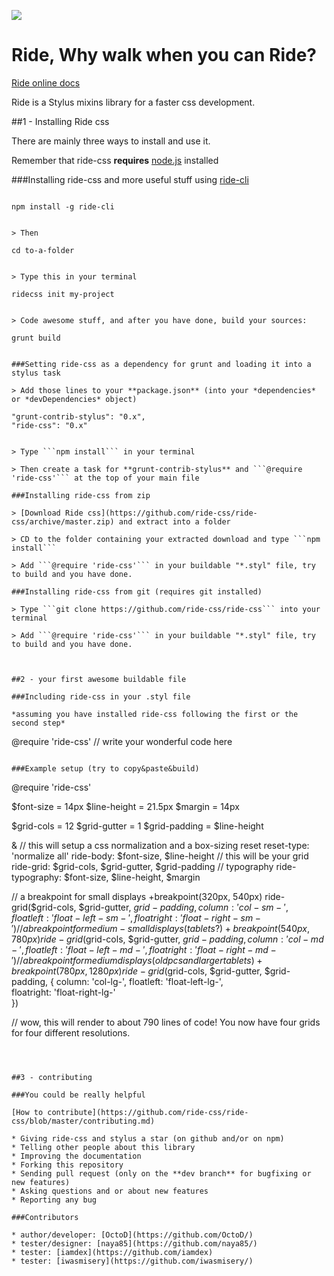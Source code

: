 ![](https://d13yacurqjgara.cloudfront.net/users/505610/screenshots/1892404/ridecss.jpg)

Ride, Why walk when you can Ride?
=====================================

[Ride online docs](https://ride-css.github.io/)

Ride is a Stylus mixins library for a faster css development.

##1 - Installing Ride css

There are mainly three ways to install and use it.

Remember that ride-css **requires** [node.js](http://nodejs.org/ "Click here to go to node.js website") installed

###Installing ride-css and more useful stuff using [ride-cli](http://github.com/ride-css/ride-cli/ "Ride-cli github repository")

> ```
    npm install -g ride-cli
  ```

> Then
  ```
    cd to-a-folder
  ```

> Type this in your terminal
  ```
    ridecss init my-project
  ```

> Code awesome stuff, and after you have done, build your sources:
  ```
    grunt build
  ```

###Setting ride-css as a dependency for grunt and loading it into a stylus task

> Add those lines to your **package.json** (into your *dependencies* or *devDependencies* object)
  ```
    "grunt-contrib-stylus": "0.x",
    "ride-css": "0.x"
  ```

> Type ```npm install``` in your terminal

> Then create a task for **grunt-contrib-stylus** and ```@require 'ride-css'``` at the top of your main file

###Installing ride-css from zip

> [Download Ride css](https://github.com/ride-css/ride-css/archive/master.zip) and extract into a folder

> CD to the folder containing your extracted download and type ```npm install```

> Add ```@require 'ride-css'``` in your buildable "*.styl" file, try to build and you have done.

###Installing ride-css from git (requires git installed)

> Type ```git clone https://github.com/ride-css/ride-css``` into your terminal

> Add ```@require 'ride-css'``` in your buildable "*.styl" file, try to build and you have done.



##2 - your first awesome buildable file

###Including ride-css in your .styl file

*assuming you have installed ride-css following the first or the second step*

```
@require 'ride-css'
// write your wonderful code here
```

###Example setup (try to copy&paste&build)
```
@require 'ride-css'

$font-size = 14px
$line-height = 21.5px
$margin = 14px

$grid-cols = 12
$grid-gutter = 1
$grid-padding = $line-height 

&
  // this will setup a css normalization and a box-sizing reset
  reset-type: 'normalize all'
  ride-body: $font-size, $line-height
  // this will be your grid
  ride-grid: $grid-cols, $grid-gutter, $grid-padding
  // typography
  ride-typography: $font-size, $line-height, $margin

// a breakpoint for small displays
+breakpoint(320px, 540px)
  ride-grid($grid-cols, $grid-gutter, $grid-padding, {
    column: 'col-sm-',
    floatleft: 'float-left-sm-',  
    floatright: 'float-right-sm-'  
  })
// a breakpoint for medium-small displays (tablets?)
+breakpoint(540px, 780px)
  ride-grid($grid-cols, $grid-gutter, $grid-padding, {
    column: 'col-md-',
    floatleft: 'float-left-md-',  
    floatright: 'float-right-md-'  
  })
// a breakpoint for medium displays (old pcs and larger tablets)
+breakpoint(780px, 1280px)
  ride-grid($grid-cols, $grid-gutter, $grid-padding, {
    column: 'col-lg-',
    floatleft: 'float-left-lg-',  
    floatright: 'float-right-lg-'  
  })

// wow, this will render to about 790 lines of code! You now have four grids for four different resolutions.
```



##3 - contributing

###You could be really helpful

[How to contribute](https://github.com/ride-css/ride-css/blob/master/contributing.md)

* Giving ride-css and stylus a star (on github and/or on npm)
* Telling other people about this library
* Improving the documentation
* Forking this repository
* Sending pull request (only on the **dev branch** for bugfixing or new features)
* Asking questions and or about new features
* Reporting any bug

###Contributors

* author/developer: [OctoD](https://github.com/OctoD/)
* tester/designer: [naya85](https://github.com/naya85/)
* tester: [iamdex](https://github.com/iamdex)
* tester: [iwasmisery](https://github.com/iwasmisery/)